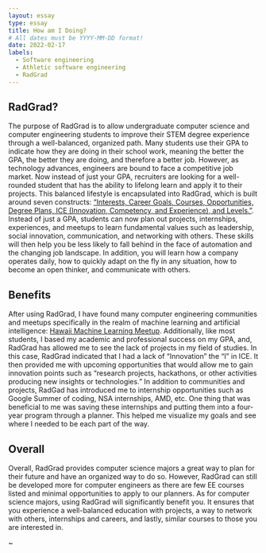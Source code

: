 ```yaml
---
layout: essay
type: essay
title: How am I Doing?
# All dates must be YYYY-MM-DD format!
date: 2022-02-17
labels:
  - Software engineering
  - Athletic software engineering
  - RadGrad
---
```


## RadGrad?
  The purpose of RadGrad is to allow undergraduate computer science and computer engineering students to improve their STEM degree experience through a well-balanced, organized path. Many students use their GPA to indicate how they are doing in their school work, meaning the better the GPA, the better they are doing, and therefore a better job. However, as technology advances, engineers are bound to face a competitive job market. Now instead of just your GPA, recruiters are looking for a well-rounded student that has the ability to lifelong learn and apply it to their projects. This balanced lifestyle is encapsulated into RadGrad, which is built around seven constructs: [“Interests, Career Goals, Courses, Opportunities, Degree Plans, ICE (Innovation, Competency, and Experience), and Levels.”](https://www.radgrad.org/docs/overview/basic-constructs). Instead of just a GPA, students can now plan out projects, internships, experiences, and meetups to learn fundamental values such as leadership, social innovation, communication, and networking with others. These skills will then help you be less likely to fall behind in the face of automation and the changing job landscape. In addition, you will learn how a company operates daily, how to quickly adapt on the fly in any situation, how to become an open thinker, and communicate with others.

## Benefits
  After using RadGrad, I have found many computer engineering communities and meetups specifically in the realm of machine learning and artificial intelligence: [Hawaii Machine Learning Meetup](https://www.meetup.com/Hawaii-Machine-Learning-Meetup/). Additionally, like most students, I based my academic and professional success on my GPA, and, RadGrad has allowed me to see the lack of projects in my field of studies. In this case, RadGrad indicated that I had a lack of “Innovation” the “I” in ICE. It then provided me with upcoming opportunities that would allow me to gain innovation points such as “research projects, hackathons, or other activities producing new insights or technologies.” In addition to communities and projects, RadGad has introduced me to internship opportunities such as Google Summer of coding, NSA internships, AMD, etc. One thing that was beneficial to me was saving these internships and putting them into a four-year program through a planner. This helped me visualize my goals and see where I needed to be each part of the way. 

## Overall
  Overall, RadGrad provides computer science majors a great way to plan for their future and have an organized way to do so. However, RadGrad can still be developed more for computer engineers as there are few EE courses listed and minimal opportunities to apply to our planners. As for computer science majors, using RadGrad will significantly benefit you. It ensures that you experience a well-balanced education with projects, a way to network with others, internships and careers, and lastly, similar courses to those you are interested in.

~
